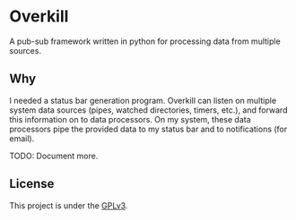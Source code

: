 Overkill
========

A pub-sub framework written in python for processing data from multiple sources.

Why
---

I needed a status bar generation program. Overkill can listen on multiple system
data sources (pipes, watched directories, timers, etc.), and forward this
information on to data processors. On my system, these data processors pipe the
provided data to my status bar and to notifications (for email).

TODO: Document more.

License
-------

This project is under the [GPLv3](http://www.gnu.org/licenses/gpl.html).


